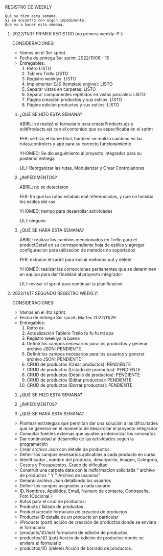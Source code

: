 REGISTRO DE WEEKLY

    Qué se hizo esta semana.
    Si se encontró con algún impedimento.
    Qué va a hacer esta semana.

1. 2022/11/07 PRIMER REGISTRO (no primera weekly :P ):

    CONSIDERACIONES:

    - Vamos en el 3er sprint. 
    - Fecha de entrega 3er sprint: 2022/11/08 - 10
    - Entregables:
        1. Retro                                              LISTO
        2. Tablero Trello                                     LISTO
        3. Registro weeklys:                                  LISTO
        4. Implementar EJS (template engine):                 LISTO
        5. Separar vistas en carpetas:                        LISTO
        6. Separar componentes repetidos en vistas parciales: LISTO
        7. Página creación productos y sus estilos:           LISTO
        8. Página edición productos y sus estilos:            LISTO


    1. ¿QUÉ SE HIZO ESTA SEMANA?

        ABRIL: se realizó el formulario para createProducts.ejs y editProducts.ejs con el contenido que se especificaba en el sprint

        FER: se hizo el home.html, tambien se realizo cambios en las rutas,controlers y app para su correcto funcionamiento

        YHOMED: Se dio seguimiento al proyecto integrador para su posterior entrega 

        LILI: Reorganizar las rutas, Modularizar y Crear Controladores

    2.  ¿IMPEDIMENTOS?

        ABRIL: no se detectaron

        FER: En que las rutas estaban mal referenciadas, y que no tomaba los estilos del css

        YHOMED: tiempo para desarrollar actividades

        LILI: ninguno

    3. ¿QUÉ SE HARÁ ESTA SEMANA?

        ABRIL: realizar los cambios mencionados en Trello para el productDetail en su correspondiente hoja de estilos y agregar configuracion para utilizacion de metodos no soportados

        FER: estudiar el sprint para incluir metodos put y delete

        YHOMED: realizar las correcciones pertienentes que se determinen en equipo para dar finalidad al proyecto integrador 

        LILI: revisar el sprint para continuar la planificacion

2. 2022/11/17 SEGUNDO REGISTRO WEEKLY:

    CONSIDERACIONES:

    - Vamos en el 4to sprint. 
    - Fecha de entrega 3er sprint: Martes 2022/11/29
    - Entregables:
        1. Retro                                                                      ok
        2. Actualización Tablero Trello                                               fu fu fu mi apa 
        3. Registro weeklys                                                           la buena 
        4. Definir los campos necesarios para los productos y generar archivo JSON:   PENDIENTE
        5. Definir los campos necesarios para los usuarios y generar archivo JSON:    PENDIENTE
        6. CRUD de productos (Crear productos):                                       PENDIENTE
        7. CRUD de productos (Listado de productos):                                  PENDIENTE
        8. CRUD de productos (Detalle de productos):                                  PENDIENTE
        9. CRUD de productos (Editar productos):                                      PENDIENTE
        10. CRUD de productos (Borrar productos):                                     PENDIENTE

    1. ¿QUÉ SE HIZO ESTA SEMANA?

    2.  ¿IMPEDIMENTOS?

    3. ¿QUÉ SE HARÁ ESTA SEMANA?
    * Plantear estrategias que permitan dar una solución a las dificultades que se generan en el momento de desarrollar el proyecto integrador 
    * Consultar fuentes externas que ayuden a interiorizar los conceptos
    * Dar continuidad al desarrollo de las actividades segun la programación 
    * Crear archivo Json con detalle de productos 
    * Definir los campos necesarios aplicables a cada producto en curso 
    * Identificador , nombre del producto, descripción, Imagen, Categoria, Costos y Presupuestos, Grado de dificultad 
    * Construir una carpeta data con la indformacion solicitada " archivo de productos " Y " Archivo de usuarios"
    * Genarar archivo Json detallando los usuarios 
    * Definir los campos asignados a cada usuario 
    * ID, Nombres, Apellidos, Email, Numero de contacto, Contraseña, Foto (Opcional )
    * Rutas para el crud de productos:
    - Products ( listado de productos 
    - Products/create formulario de creacion de productos 
    - Products/:ID detalle de un producto en particular 
    - /Products (post) acción de creación de productos donde se enviara el formulario 
    - /products/:ID/edit  formulario de edición de productos  
    - productos/:ID (put) Acción de edición de productos donde se enviara el formulario 
    - productos/:ID (delete) Acción de borrado de productos. 







